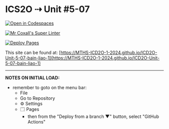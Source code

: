# ICS2O ⇢ Unit #5-07

[![Open in Codespaces](https://classroom.github.com/assets/launch-codespace-2972f46106e565e64193e422d61a12cf1da4916b45550586e14ef0a7c637dd04.svg)](https://classroom.github.com/open-in-codespaces?assignment_repo_id=19444623)

[![Mr Coxall's Super Linter](https://github.com/MTHS-ICD2O-1-2024/ICD2O-Unit-5-07-bain-liao-1/workflows/Mr%20Coxall's%20Super%20Linter/badge.svg)](https://github.com/MTHS-ICD2O-1-2024/ICD2O-Unit-5-07-bain-liao-1/actions)

[![Deploy Pages](https://github.com/MTHS-ICD2O-1-2024/ICD2O-Unit-5-07-bain-liao-1/workflows/Deploy%20Pages/badge.svg)](https://github.com/MTHS-ICD2O-1-2024/ICD2O-Unit-5-07-bain-liao-1/actions)

This site can be found at: [https://MTHS-ICD2O-1-2024.github.io/ICD2O-Unit-5-07-bain-liao-1](https://MTHS-ICD2O-1-2024.github.io/ICD2O-Unit-5-07-bain-liao-1)

---

**NOTES ON INITIAL LOAD:**
- remember to goto on the menu bar:
  - File
  - Go to Repository
  - ⚙ Settings
  - 🗔 Pages
    - then from the "Deploy from a branch ▼" button, select "GitHub Actions"
